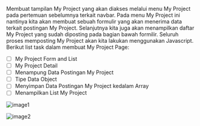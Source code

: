 Membuat tampilan My Project yang akan diakses melalui menu My Project pada pertemuan sebelumnya terkait navbar. Pada menu My Project ini nantinya kita akan membuat sebuah formulir yang akan menerima data terkait postingan My Project. Selanjutnya kita juga akan menampilkan daftar My Project yang sudah diposting pada bagian bawah formilir. Seluruh proses memposting My Project akan kita lakukan menggunakan Javascript. Berikut list task dalam membuat My Project Page:

- [ ] My Project Form and List
- [ ] My Project Detail
- [ ] Menampung Data Postingan My Project
- [ ] Tipe Data Object
- [ ] Menyimpan Data Postingan My Project kedalam Array
- [ ] Menampilkan List My Project

![image1](https://raw.githubusercontent.com/DumbwaysDotId/project-management-template/main/assets/day-5-my-project.png)

![image2](https://raw.githubusercontent.com/DumbwaysDotId/project-management-template/main/assets/day-5-my-project-detail.png)
